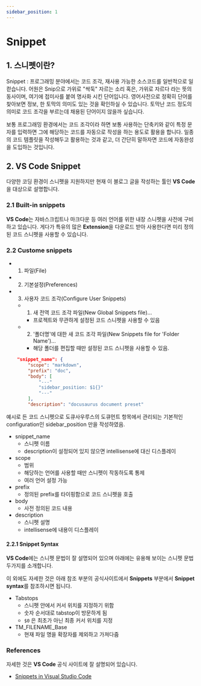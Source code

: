 ```yaml
---
sidebar_position: 1
---
```

# Snippet
## 1. 스니펫이란?

Snippet : 프로그래밍 분야에서는 코드 조각, 재사용 가능한 소스코드를 일반적으로 일컫습니다.
어원은 Snip으로 가위로 "싹둑" 자르는 소리 혹은, 가위로 자르다 라는 뜻의 동사이며, 여기에 접미사를 붙여 명사화 시킨 단어입니다. 영어사전으로 정확히 단어를 찾아보면 정보, 한 토막의 의미도 있는 것을 확인하실 수 있습니다. 토막난 코드 정도의 의미로 코드 조각을 부르는데 채용된 단어이지 않을까 싶습니다.

보통 프로그래밍 환경에서는 코드 조각이라 하면 보통 사용하는 단축키와 같이 특정 문자를 입력하면 그에 해당하는 코드를 자동으로 작성을 하는 용도로 활용을 합니다.
일종의 코드 템플릿을 작성해두고 활용하는 것과 같고, 더 간단히 말하자면 코드에 자동완성을 도입하는 것입니다.

## 2. VS Code Snippet
다양한 코딩 환경이 스니펫을 지원하지만 현재 이 블로그 글을 작성하는 툴인 **VS Code**을 대상으로 설명합니다.

### 2.1 Built-in snippets

**VS Code**는 자바스크립트나 마크다운 등 여러 언어를 위한 내장 스니펫을 사전에 구비하고 있습니다. 게다가 특유의 많은 **Extension**을 다운로드 받아 사용한다면 미리 정의된 코드 스니펫을 사용할 수 있습니다.

### 2.2 Custome snippets

- 1. 파일(File)
- 2. 기본설정(Preferences)
- 3. 사용자 코드 조각(Configure User Snippets)
    - 1. 새 전역 코드 조각 파일(New Global Snippets file)...
        - 프로젝트와 무관하게 설정된 코드 스니펫을 사용할 수 있음
    - 2. '폴더명'에 대한 새 코드 조각 파일(New Snippets file for 'Folder Name')...
        - 해당 폴더를 편집할 때만 설정된 코드 스니펫을 사용할 수 있음.

```json
	"snippet_name": {
		"scope": "markdown",
		"prefix": "doc",
		"body": [
            "---"
            "sidebar_position: $1{}"
            "---"
		],
		"description": "docusaurus document preset"
```
예시로 든 코드 스니펫으로 도큐사우루스의 도큐먼트 항목에서 관리되는 기본적인 configuration인 sidebar_position 만을 작성하였음. 

- snippet_name
    - 스니펫 이름
    - description이 설정되어 있지 않으면 intellisense에 대신 디스플레이
- scope
    - 범위
    - 해당하는 언어를 사용할 때만 스니펫이 작동하도록 통제
    - 여러 언어 설정 가능
- prefix
    - 정의된 prefix를 타이핑함으로 코드 스니펫을 호출
- body
    - 사전 정의된 코드 내용
- description
    - 스니펫 설명
    - intellisense에 내용이 디스플레이

#### 2.2.1 Snippet Syntax

**VS Code**에는 스니펫 문법이 잘 설명되어 있으며 아래에는 유용해 보이는 스니펫 문법 두가지를 소개합니다.

이 외에도 자세한 것은 아래 참조 부분의 공식사이트에서 **Snippets** 부분에서 **Snippet syntax**를 참조하시면 됩니다.

- Tabstops
    - 스니펫 안에서 커서 위치를 지정하기 위함
    - 숫자 순서대로 tabstop이 방문하게 됨
    - `$0` 은 최초가 아닌 최종 커서 위치를 지정
- TM_FILENAME_Base
    - 현재 파일 명을 확장자를 제외하고 가져다줌


### References
자세한 것은 **VS Code** 공식 사이트에 잘 설명되어 있습니다.
- [Snippets in Visual Studio Code](https://code.visualstudio.com/docs/editor/userdefinedsnippets)